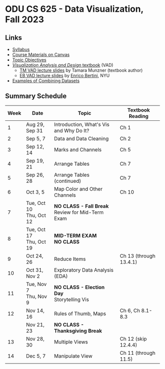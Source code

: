 # ODU CS 625 - Data Visualization, Fall 2023

## Links

* [Syllabus](syllabus.md)
* [Course Materials on Canvas](https://canvas.odu.edu/courses/125570/pages/welcome-to-cs-625)
* [Topic Objectives](objectives.md)
* [*Visualization Analysis and Design* textbook](https://www.cs.ubc.ca/~tmm/vadbook/) (VAD)
  * [TM VAD lecture slides](https://www.cs.ubc.ca/~tmm/talks.html#vadallslides) by Tamara Munzner (textbook author)
  * [EB VAD lecture slides](http://bit.ly/lecture-slides-iv16) by [Enrico Bertini](http://enrico.bertini.io/), NYU
* [Examples of Combining Datasets](combining-datasets.md)

## Summary Schedule

|Week |Date|Topic| Textbook Reading|
|---|---|---|---|
|1| Aug 29, Sep 31| Introduction, What's Vis and Why Do It? | Ch 1|
|2| Sep 5, 7| Data and Data Cleaning | Ch 2|
|3| Sep 12, 14| Marks and Channels | Ch 5|
|4| Sep 19, 21 |Arrange Tables | Ch 7|
|5| Sep 26, 28| Arrange Tables (continued) | Ch 7|
|6| Oct 3, 5| Map Color and Other Channels | Ch 10|
|7| Tue, Oct 10<br/>Thu, Oct 12| **NO CLASS - Fall Break**<br/>Review for Mid-Term Exam| |
|8| Tue, Oct 17<br/>Thu, Oct 19| **MID-TERM EXAM**<br/>**NO CLASS**| |
|9| Oct 24, 26| Reduce Items | Ch 13 (through 13.4.1)
|10| Oct 31, Nov 2| Exploratory Data Analysis (EDA)
|11| Tue, Nov 7<br/>Thu, Nov 9| **NO CLASS - Election Day**<br/>Storytelling Vis| |
|12| Nov 14, 16| Rules of Thumb, Maps|Ch 6, Ch 8.1-8.3
| | Nov 21, 23|**NO CLASS - Thanksgiving Break** | |
|13| Nov 28, 30| Multiple Views | Ch 12 (skip 12.4.4)
|14| Dec 5, 7| Manipulate View | Ch 11 (through 11.5)|
